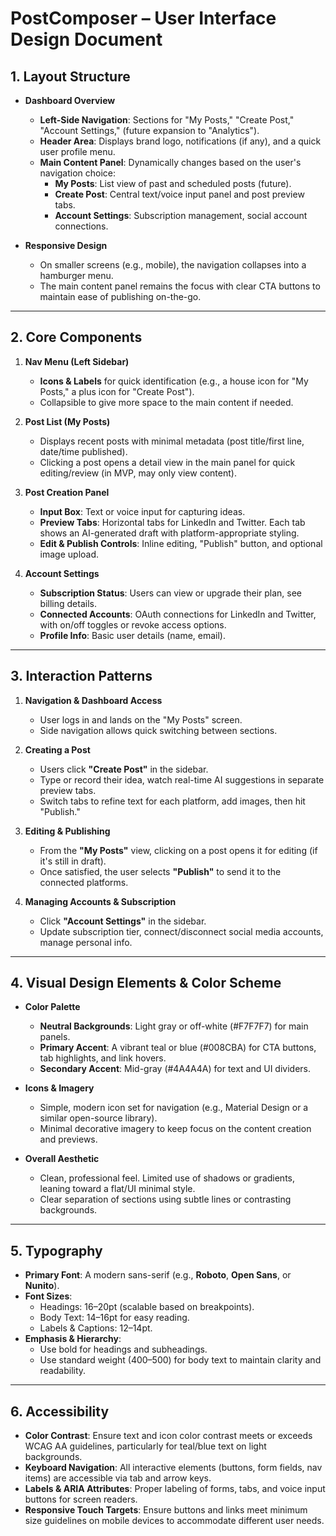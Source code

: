 # PostComposer – User Interface Design Document

## 1. Layout Structure

- **Dashboard Overview**

  - **Left-Side Navigation**: Sections for "My Posts," "Create Post," "Account Settings," (future expansion to "Analytics").
  - **Header Area**: Displays brand logo, notifications (if any), and a quick user profile menu.
  - **Main Content Panel**: Dynamically changes based on the user's navigation choice:
    - **My Posts**: List view of past and scheduled posts (future).
    - **Create Post**: Central text/voice input panel and post preview tabs.
    - **Account Settings**: Subscription management, social account connections.

- **Responsive Design**
  - On smaller screens (e.g., mobile), the navigation collapses into a hamburger menu.
  - The main content panel remains the focus with clear CTA buttons to maintain ease of publishing on-the-go.

---

## 2. Core Components

1. **Nav Menu (Left Sidebar)**

   - **Icons & Labels** for quick identification (e.g., a house icon for "My Posts," a plus icon for "Create Post").
   - Collapsible to give more space to the main content if needed.

2. **Post List (My Posts)**

   - Displays recent posts with minimal metadata (post title/first line, date/time published).
   - Clicking a post opens a detail view in the main panel for quick editing/review (in MVP, may only view content).

3. **Post Creation Panel**

   - **Input Box**: Text or voice input for capturing ideas.
   - **Preview Tabs**: Horizontal tabs for LinkedIn and Twitter. Each tab shows an AI-generated draft with platform-appropriate styling.
   - **Edit & Publish Controls**: Inline editing, "Publish" button, and optional image upload.

4. **Account Settings**
   - **Subscription Status**: Users can view or upgrade their plan, see billing details.
   - **Connected Accounts**: OAuth connections for LinkedIn and Twitter, with on/off toggles or revoke access options.
   - **Profile Info**: Basic user details (name, email).

---

## 3. Interaction Patterns

1. **Navigation & Dashboard Access**

   - User logs in and lands on the "My Posts" screen.
   - Side navigation allows quick switching between sections.

2. **Creating a Post**

   - Users click **"Create Post"** in the sidebar.
   - Type or record their idea, watch real-time AI suggestions in separate preview tabs.
   - Switch tabs to refine text for each platform, add images, then hit "Publish."

3. **Editing & Publishing**

   - From the **"My Posts"** view, clicking on a post opens it for editing (if it's still in draft).
   - Once satisfied, the user selects **"Publish"** to send it to the connected platforms.

4. **Managing Accounts & Subscription**
   - Click **"Account Settings"** in the sidebar.
   - Update subscription tier, connect/disconnect social media accounts, manage personal info.

---

## 4. Visual Design Elements & Color Scheme

- **Color Palette**

  - **Neutral Backgrounds**: Light gray or off-white (#F7F7F7) for main panels.
  - **Primary Accent**: A vibrant teal or blue (#008CBA) for CTA buttons, tab highlights, and link hovers.
  - **Secondary Accent**: Mid-gray (#4A4A4A) for text and UI dividers.

- **Icons & Imagery**

  - Simple, modern icon set for navigation (e.g., Material Design or a similar open-source library).
  - Minimal decorative imagery to keep focus on the content creation and previews.

- **Overall Aesthetic**
  - Clean, professional feel. Limited use of shadows or gradients, leaning toward a flat/UI minimal style.
  - Clear separation of sections using subtle lines or contrasting backgrounds.

---

## 5. Typography

- **Primary Font**: A modern sans-serif (e.g., **Roboto**, **Open Sans**, or **Nunito**).
- **Font Sizes**:
  - Headings: 16–20pt (scalable based on breakpoints).
  - Body Text: 14–16pt for easy reading.
  - Labels & Captions: 12–14pt.
- **Emphasis & Hierarchy**:
  - Use bold for headings and subheadings.
  - Use standard weight (400–500) for body text to maintain clarity and readability.

---

## 6. Accessibility

- **Color Contrast**: Ensure text and icon color contrast meets or exceeds WCAG AA guidelines, particularly for teal/blue text on light backgrounds.
- **Keyboard Navigation**: All interactive elements (buttons, form fields, nav items) are accessible via tab and arrow keys.
- **Labels & ARIA Attributes**: Proper labeling of forms, tabs, and voice input buttons for screen readers.
- **Responsive Touch Targets**: Ensure buttons and links meet minimum size guidelines on mobile devices to accommodate different user needs.
